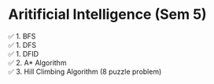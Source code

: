 # Aritificial Intelligence (Sem 5)

✅ 1. BFS<br>
✅ 1. DFS<br>
✅ 1. DFID<br>
✅ 2. A* Algorithm<br>
✅ 3. Hill Climbing Algorithm (8 puzzle problem)<br>
